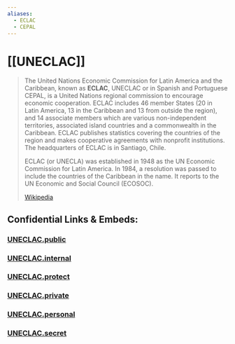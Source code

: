 ```yaml
---
aliases:
  - ECLAC
  - CEPAL
---
```


# [[UNECLAC]] 

> The United Nations Economic Commission for Latin America and the Caribbean, known as **ECLAC**, UNECLAC or in Spanish and Portuguese CEPAL, is a United Nations regional commission to encourage economic cooperation. ECLAC includes 46 member States (20 in Latin America, 13 in the Caribbean and 13 from outside the region), and 14 associate members which are various non-independent territories, associated island countries and a commonwealth in the Caribbean. ECLAC publishes statistics covering the countries of the region and makes cooperative agreements with nonprofit institutions. The headquarters of ECLAC is in Santiago, Chile.
>
> ECLAC (or UNECLA) was established in 1948 as the UN Economic Commission for Latin America. In 1984, a resolution was passed to include the countries of the Caribbean in the name.  It reports to the UN Economic and Social Council (ECOSOC).
>
> [Wikipedia](https://en.wikipedia.org/wiki/United%20Nations%20Economic%20Commission%20for%20Latin%20America%20and%20the%20Caribbean)


## Confidential Links & Embeds: 

### [UNECLAC.public](/_public\UN(United_Nations)\ECOSOC/UNECLAC.public.md) 

### [UNECLAC.internal](/_internal\UN(United_Nations)\ECOSOC/UNECLAC.internal.md) 

### [UNECLAC.protect](/_protect\UN(United_Nations)\ECOSOC/UNECLAC.protect.md) 

### [UNECLAC.private](/_private\UN(United_Nations)\ECOSOC/UNECLAC.private.md) 

### [UNECLAC.personal](/_personal\UN(United_Nations)\ECOSOC/UNECLAC.personal.md) 

### [UNECLAC.secret](/_secret\UN(United_Nations)\ECOSOC/UNECLAC.secret.md)

